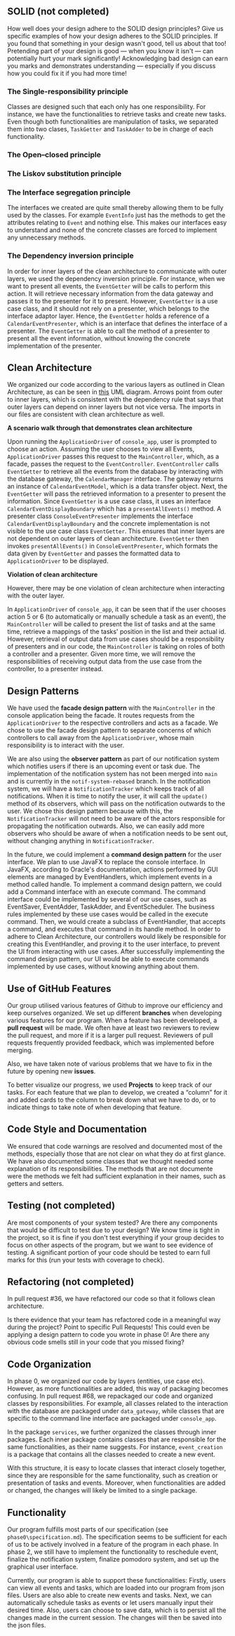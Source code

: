 ## SOLID (not completed)

How well does your design adhere to the SOLID design principles?
Give us specific examples of how your design adheres to the SOLID principles.
If you found that something in your design wasn't good, tell us about that too!
Pretending part of your design is good — when you know it isn't — can potentially hurt your mark significantly!
Acknowledging bad design can earn you marks and demonstrates understanding — especially if you discuss how you could fix it if you had more time!


###  The Single-responsibility principle

Classes are designed such that each only has one responsibility. For instance,
we have the functionalities to retrieve tasks and create new tasks. Even though both
functionalities are manipulation of tasks, we separated them into two clases, `TaskGetter`
and `TaskAdder` to be in charge of each functionality.

### The Open–closed principle


### The Liskov substitution principle


### The Interface segregation principle
The interfaces we created are quite small thereby allowing them to be fully used by the classes. For example `EventInfo` just has the methods to get the attributes relating to `Event` and nothing else. This makes our interfaces easy to understand and none of the concrete classes are forced to implement any unnecessary methods.


### The Dependency inversion principle

In order for inner layers of the clean architecture to communicate with outer layers,
we used the dependency inversion principle. For instance, when we want to present all
events, the `EventGetter` will be calls to perform this action. It will retrieve necessary information
from the data gateway and passes it to the presenter for it to present. However, 
`EventGetter` is a use case class, and it should not rely on a presenter, which belongs
to the interface adaptor layer. Hence, the `EventGetter` holds a reference of a `CalendarEventPresenter`, 
which is an interface that defines the interface of a presenter. The `EventGetter` is able to call the
method of a presenter to present all the event information, without knowing the concrete implementation
of the presenter.

## Clean Architecture

We organized our code according to the various layers as outlined in Clean Architecture, as can be seen in 
[this](https://drive.google.com/file/d/1MepffESg7WIG2lEm6N33ytD_fawoBvkP/view?usp=sharing) UML diagram. 
Arrows point from outer to inner layers, which is consistent with the dependency rule that says that outer layers 
can depend on inner layers but not vice versa. The imports in our files are consistent with clean architecture as well.

__A scenario walk through that demonstrates clean architecture__

Upon running the `ApplicationDriver` of `console_app`, user is prompted to choose an action. 
Assuming the user chooses to view all Events, `ApplicationDriver` passes this request to the `MainController`, which,
as a facade, passes the request to the `EventController`. `EventController` calls `EventGetter` to retrieve all the
events from the database by interacting with the database gateway, the `CalendarManager` interface. The gateway returns 
an instance of `CalendarEventModel`, which is a data transfer object. Next, the `EventGetter` will pass the 
retrieved information to a presenter to present the information. Since `EventGetter` is a use case class, it uses an 
interface `CalendarEventDisplayBoundary` which has a `presentAllEvents()` method. A presenter class `ConsoleEventPresenter`
implements the interface `CalendarEventDisplayBoundary` and the concrete implementation is not visible to the use case class
`EventGetter`. This ensures that inner layers are not dependent on outer layers of clean architecture. `EventGetter` then invokes
`presentAllEvents()` in `ConsoleEventPresenter`, which formats the data given by `EventGetter` and passes the formatted data to
`ApplicationDriver` to be displayed.

__Violation of clean architecture__

However, there may be one violation of clean architecture when interacting with the outer layer. 

In `ApplicationDriver` of `console_app`, it can be seen that if the user chooses action 5 or 6 
(to automatically or manually schedule a task as an event), the `MainController` will be called to present the list of 
tasks and at the same time, retrieve a mappings of the tasks' position in the list and their actual id. 
However, retrieval of output data from use cases should be a responsibility of presenters and in our code, 
the `MainController` is taking on roles of both a controller and a presenter.
Given more time, we will remove the responsibilities of receiving output data from the use case from the controller, 
to a presenter instead. 

## Design Patterns

We have used the **facade design pattern** with the `MainController` in the console application being 
the facade. It routes requests from the `ApplicationDriver` to the respective controllers and acts as a facade.
We chose to use the facade design pattern to separate concerns of which controllers to call away from
the `ApplicationDriver`, whose main responsibility is to interact with the user.

We are also using the **observer pattern** as part of our notification system which
notifies users if there is an upcoming event or task due. The implementation of the notification
system has not been merged into `main` and is currently in the `notif-system-rebased` branch.
In the notification system, we will have a `NotificationTracker` which keeps track of all notifications.
When it is time to notify the user, it will call the `update()` method of its observers, which will pass
on the notification outwards to the user. We chose this design pattern because with this, the `NotificationTracker`
will not need to be aware of the actors responsible for propagating the notification outwards. Also, we can easily 
add more observers who should be aware of when a notification needs to be sent out, without changing anything in 
`NotificationTracker`.

In the future, we could implement a **command design pattern** for the user interface. We plan to use JavaFX to replace the console
interface. In JavaFX, according to Oracle's documentation, actions performed by GUI elements are managed by EventHandlers,
which implement events in a method called handle. To implement a command design pattern, we could add a Command interface with
an execute command. The command interface could be implemented by several of our use cases, such as EventSaver, EventAdder, TaskAdder, and EventScheduler.
The business rules implemented by these use cases would be called in the execute command. Then, we would create a subclass of EventHandler,
that accepts a command, and executes that command in its handle method. In order to adhere to Clean Architecture, our controllers
would likely be responsible for creating this EventHandler, and proving it to the user interface, to prevent the UI from interacting with use cases.
After successfully implementing the command design pattern, our UI would be able to execute commands implemented by use cases,
without knowing anything about them.

## Use of GitHub Features

Our group utilised various features of Github to improve our efficiency and keep ourselves organized. 
We set up different **branches** when developing various features for our program. When a feature has been developed, 
a **pull request** will be made. We often have at least two reviewers to review the pull request, 
and more if it is a larger pull request. Reviewers of pull requests frequently provided feedback, which was implemented before
merging.

Also, we have taken note of various problems that we have to fix in the future by opening new **issues**. 

To better visualize our progress, we used **Projects** to keep track of our tasks. For each feature that we 
plan to develop, we created a “column” for it and added cards to the column to break down what we have to do, 
or to indicate things to take note of when developing that feature.

## Code Style and Documentation

We ensured that code warnings are resolved and documented most of the methods, especially those that are 
not clear on what they do at first glance. We have also documented some classes that we thought needed 
some explanation of its responsibilities. The methods that are not documente were the methods we felt had sufficient explanation in their names, such as getters and setters.

## Testing (not completed)

Are most components of your system tested? Are there any components that would be difficult to test due to your design?
We know time is tight in the project, so it is fine if you don't test everything if your group decides to focus on other aspects of the program, but we want to see evidence of testing.
A significant portion of your code should be tested to earn full marks for this (run your tests with coverage to check).

## Refactoring (not completed)

In pull request #36, we have refactored our code so that it follows clean architecture.

Is there evidence that your team has refactored code in a meaningful way during the project?
Point to specific Pull Requests!
This could even be applying a design pattern to code you wrote in phase 0!
Are there any obvious code smells still in your code that you missed fixing?

## Code Organization

In phase 0, we organized our code by layers (entities, use case etc). However, as more functionalities 
are added, this way of packaging becomes confusing. In pull request #68, we repackaged our code 
and organized classes by responsibilities. For example, all classes related to the interaction with 
the database are packaged under `data_gateway`, while classes that are specific to the command line 
interface are packaged under `console_app`.  

In the package `services`, we further organized the classes through inner packages. 
Each inner package contains classes that are responsible for the same functionalities, 
as their name suggests. For instance, `event_creation` is a package that contains all the 
classes needed to create a new event.

With this structure, it is easy to locate classes that interact closely together, since they 
are responsible for the same functionality, such as creation or presentation of tasks and events. 
Moreover, when functionalities are added or changed, the changes will likely be limited to a single package.

## Functionality

Our program fulfills most parts of our specification (see `phase0\specification.md`).
The specification seems to be sufficient for each of us to be actively involved in
a feature of the program in each phase. In phase 2, we still have to implement the functionality
to reschedule event, finalize the notification system, finalize pomodoro system, and set up the graphical user interface.

Currently, our program is able to support these functionalities:
Firstly, users can view all events and tasks, which are loaded into our program from json files.
Users are also able to create new events and tasks. Next, we can automatically schedule tasks as events
or let users manually input their desired time. Also, users can choose to save data, which
is to persist all the changes made in the current session. The changes will then be saved into the json files.
